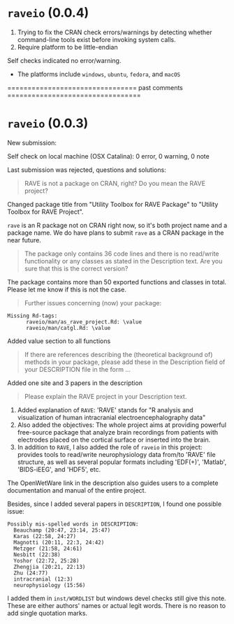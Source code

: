# `raveio` (0.0.4)

1. Trying to fix the CRAN check errors/warnings by detecting whether command-line 
tools exist before invoking system calls.
2. Require platform to be little-endian

Self checks indicated no error/warning. 

* The platforms include `windows`, `ubuntu`, `fedora`, and `macOS`


================================ past comments =================================
# `raveio` (0.0.3)

New submission:

Self check on local machine (OSX Catalina): 0 error, 0 warning, 0 note

Last submission was rejected, questions and solutions:


> RAVE is not a package on CRAN, right? Do you mean the RAVE project?

Changed package title from "Utility Toolbox for RAVE Package" to "Utility Toolbox for RAVE Project". 

`rave` is an R package not on CRAN right now, so it's both project name and a package name. We do have plans to submit `rave` as a CRAN package in the near future.

> The package only contains 36 code lines and there is no read/write functionality or any classes as stated in the Description text. Are you sure that this is the correct version?

The package contains more than 50 exported functions and classes in total. Please let me know if this is not the case.


> Further issues concerning (now) your package:

```
Missing Rd-tags:
      raveio/man/as_rave_project.Rd: \value
      raveio/man/catgl.Rd: \value
```

Added value section to all functions 


> If there are references describing the (theoretical background of) methods in your package, please add these in the Description field of your DESCRIPTION file in the form ...

Added one site and 3 papers in the description

> Please explain the RAVE project in your Description text.

1. Added explanation of `RAVE`: 'RAVE' stands for "R analysis and visualization of human intracranial electroencephalography data"
2. Also added the objectives: The whole project aims at providing powerful free-source package that analyze brain recordings from patients with electrodes placed on the cortical surface or inserted into the brain.
3. In addition to `RAVE`, I also added the role of `raveio` in this project: provides tools to read/write neurophysiology data from/to 'RAVE' file structure, as well as several popular formats including 'EDF(+)', 'Matlab', 'BIDS-iEEG', and 'HDF5', etc.

The OpenWetWare link in the description also guides users to a complete documentation and manual of the entire project. 


Besides, since I added several papers in `DESCRIPTION`, I found one possible issue:

```
Possibly mis-spelled words in DESCRIPTION:
  Beauchamp (20:47, 23:14, 25:47)
  Karas (22:58, 24:27)
  Magnotti (20:11, 22:3, 24:42)
  Metzger (21:58, 24:61)
  Nesbitt (22:38)
  Yoshor (22:72, 25:28)
  Zhengjia (20:21, 22:13)
  Zhu (24:77)
  intracranial (12:3)
  neurophysiology (15:56)
```

I added them in `inst/WORDLIST` but windows devel checks still give this note. These are either authors' names or actual legit words. There is no reason to add single quotation marks.
